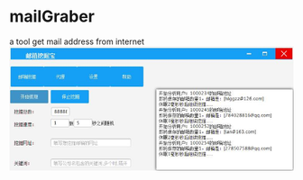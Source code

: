 # mailGraber
a tool get mail  address from internet
![](https://github.com/langtianya/mailGraber/blob/master/adls%20setting.jpg)
